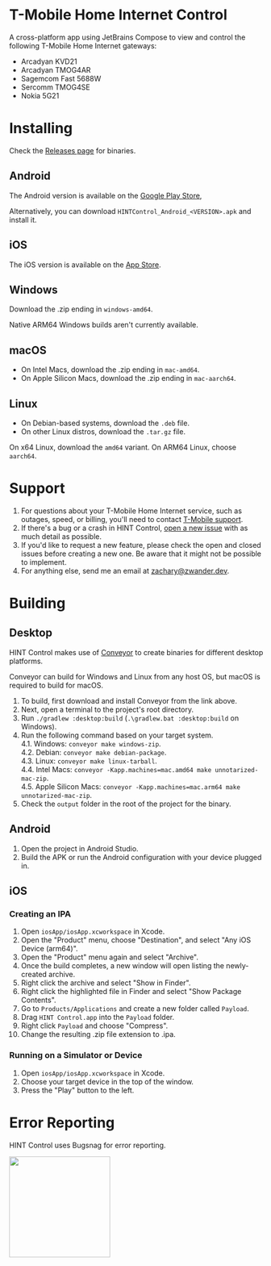 # T-Mobile Home Internet Control
A cross-platform app using JetBrains Compose to view and control the following T-Mobile Home Internet gateways:
- Arcadyan KVD21
- Arcadyan TMOG4AR
- Sagemcom Fast 5688W
- Sercomm TMOG4SE
- Nokia 5G21

# Installing
Check the [Releases page](https://github.com/zacharee/ArcadyanKVD21Control/releases) for binaries.

## Android
The Android version is available on the [Google Play Store](https://play.google.com/store/apps/details?id=dev.zwander.arcadyankvd21control),

Alternatively, you can download `HINTControl_Android_<VERSION>.apk` and install it.

## iOS
The iOS version is available on the [App Store](https://apps.apple.com/us/app/hint-control/id6449951339).

## Windows
Download the .zip ending in `windows-amd64`.

Native ARM64 Windows builds aren't currently available.

## macOS
 - On Intel Macs, download the .zip ending in `mac-amd64`.
 - On Apple Silicon Macs, download the .zip ending in `mac-aarch64`.

## Linux
 - On Debian-based systems, download the `.deb` file.
 - On other Linux distros, download the `.tar.gz` file.

On x64 Linux, download the `amd64` variant. On ARM64 Linux, choose `aarch64`.

# Support
1. For questions about your T-Mobile Home Internet service, such as outages, speed, or billing, you'll need to contact [T-Mobile support](https://www.t-mobile.com/contact-us).
2. If there's a bug or a crash in HINT Control, [open a new issue](https://github.com/zacharee/ArcadyanKVD21Control/issues) with as much detail as possible.
3. If you'd like to request a new feature, please check the open and closed issues before creating a new one. Be aware that it might not be possible to implement.
4. For anything else, send me an email at <zachary@zwander.dev>.

# Building
## Desktop
HINT Control makes use of [Conveyor](https://www.hydraulic.dev/) to create binaries for different desktop platforms.

Conveyor can build for Windows and Linux from any host OS, but macOS is required to build for macOS.

1. To build, first download and install Conveyor from the link above.
2. Next, open a terminal to the project's root directory.
3. Run `./gradlew :desktop:build` (`.\gradlew.bat :desktop:build` on Windows).
4. Run the following command based on your target system.  
  4.1. Windows: `conveyor make windows-zip`.  
  4.2. Debian: `conveyor make debian-package`.  
  4.3. Linux: `conveyor make linux-tarball`.  
  4.4. Intel Macs: `conveyor -Kapp.machines=mac.amd64 make unnotarized-mac-zip`.  
  4.5. Apple Silicon Macs: `conveyor -Kapp.machines=mac.arm64 make unnotarized-mac-zip`.  
5. Check the `output` folder in the root of the project for the binary.

## Android
1. Open the project in Android Studio.
2. Build the APK or run the Android configuration with your device plugged in.

## iOS
### Creating an IPA
1. Open `iosApp/iosApp.xcworkspace` in Xcode.
2. Open the "Product" menu, choose "Destination", and select "Any iOS Device (arm64)".
3. Open the "Product" menu again and select "Archive".
4. Once the build completes, a new window will open listing the newly-created archive.
5. Right click the archive and select "Show in Finder".
6. Right click the highlighted file in Finder and select "Show Package Contents".
7. Go to `Products/Applications` and create a new folder called `Payload`.
8. Drag `HINT Control.app` into the `Payload` folder.
9. Right click `Payload` and choose "Compress".
10. Change the resulting .zip file extension to .ipa.

### Running on a Simulator or Device
1. Open `iosApp/iosApp.xcworkspace` in Xcode.
2. Choose your target device in the top of the window.
3. Press the "Play" button to the left.

# Error Reporting
HINT Control uses Bugsnag for error reporting.

<a href="https://www.bugsnag.com"><img src="https://assets-global.website-files.com/607f4f6df411bd01527dc7d5/63bc40cd9d502eda8ea74ce7_Bugsnag%20Full%20Color.svg" width="200"></a>
